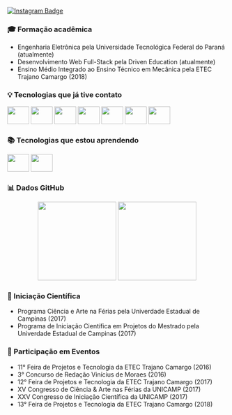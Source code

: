 [![Instagram Badge](https://img.shields.io/badge/-Instagram-C13584?style=flat&labelColor=C13584&logo=instagram&logoColor=white&link=https://www.instagram.com/s.ambrmarco/)](https://www.instagram.com/s.ambrmarco/)

### :mortar_board: Formação acadêmica

- Engenharia Eletrônica pela Universidade Tecnológica Federal do Paraná (atualmente)
- Desenvolvimento Web Full-Stack pela Driven Education (atualmente)
- Ensino Médio Integrado ao Ensino Técnico em Mecânica pela ETEC Trajano Camargo (2018)

### :bulb: Tecnologias que já tive contato
<img src="https://cdn.jsdelivr.net/gh/devicons/devicon/icons/javascript/javascript-original.svg" width="50" height="40"/>  <img src="https://cdn.jsdelivr.net/gh/devicons/devicon/icons/html5/html5-original.svg" width="50" height="40"/> <img src="https://cdn.jsdelivr.net/gh/devicons/devicon/icons/css3/css3-original.svg" width="50" height="40"/> <img src="https://cdn.jsdelivr.net/gh/devicons/devicon/icons/c/c-original.svg" width="50" height="40"/> <img src="https://cdn.jsdelivr.net/gh/devicons/devicon/icons/cplusplus/cplusplus-original.svg" width="50" height="40"/> <img src="https://cdn.jsdelivr.net/gh/devicons/devicon/icons/linux/linux-original.svg" width="50" height="40"/> <img src="https://cdn.jsdelivr.net/gh/devicons/devicon/icons/git/git-original.svg" width="50" height="40"/>

### :books: Tecnologias que estou aprendendo 
<img src="https://cdn.jsdelivr.net/gh/devicons/devicon/icons/react/react-original.svg" width="50" height="40"/> <img src="https://cdn.jsdelivr.net/gh/devicons/devicon/icons/python/python-original.svg" width="50" height="40"/>

### :bar_chart: Dados GitHub
<p align="center"> 
  <img height="180em" src="https://github-readme-stats.vercel.app/api?username=samuelmarco-dev&theme=dark&show_icons=true">
  <img height="180em" src="https://github-readme-stats.vercel.app/api/top-langs/?username=samuelmarco-dev&theme=dark">
</a>  
  
### :dart: Iniciação Científica
- Programa Ciência e Arte na Férias pela Univerdade Estadual de Campinas (2017)
- Programa de Iniciação Científica em Projetos do Mestrado pela Univerdade Estadual de Campinas (2017)

### :memo: Participação em Eventos
- 11° Feira de Projetos e Tecnologia da ETEC Trajano Camargo (2016)
- 3° Concurso de Redação Vinícius de Moraes (2016)
- 12° Feira de Projetos e Tecnologia da ETEC Trajano Camargo (2017)
- XV Congresso de Ciência & Arte nas Férias da UNICAMP (2017)
- XXV Congresso de Iniciação Científica da UNICAMP (2017)
- 13° Feira de Projetos e Tecnologia da ETEC Trajano Camargo (2018)

<!--
**samuelmarco-dev/samuelmarco-dev** is a ✨ _special_ ✨ repository because its `README.md` (this file) appears on your GitHub profile.

Here are some ideas to get you started:
![Anurag's GitHub stats](https://github-readme-stats.vercel.app/api?username=samuelmarco-dev&theme=dark&show_icons=true)
![Top Langs](https://github-readme-stats.vercel.app/api/top-langs/?username=samuelmarco-dev&theme=dark)
- 🔭 I’m currently working on ...
- 🌱 I’m currently learning ...
- 👯 I’m looking to collaborate on ...
- 🤔 I’m looking for help with ...
- 💬 Ask me about ...
- 📫 How to reach me: ...
- 😄 Pronouns: ...
- ⚡ Fun fact: ...
-->
